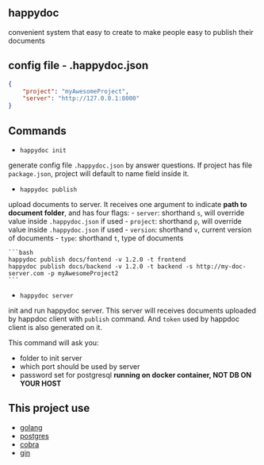 happydoc
---
convenient system that easy to create to make people easy to publish their documents

## config file - .happydoc.json

```json
{
    "project": "myAwesomeProject",
    "server": "http://127.0.0.1:8000"
}
```

## Commands

- `happydoc init`

generate config file `.happydoc.json` by answer questions. If project has file `package.json`, project will default to name field inside it.

- `happydoc publish`

upload documents to server. It receives one argument to indicate **path to document folder**, and has four flags:
    - `server`: shorthand `s`, will override value inside `.happydoc.json` if used
    - `project`: shorthand `p`, will override value inside `.happydoc.json` if used
    - `version`: shorthand `v`, current version of documents
    - `type`: shorthand `t`, type of documents

    ```bash
    happydoc publish docs/fontend -v 1.2.0 -t frontend
    happydoc publish docs/backend -v 1.2.0 -t backend -s http://my-doc-server.com -p myAwesomeProject2
    ```

- `happydoc server`

init and run happydoc server. This server will receives documents uploaded by happdoc client with `publish` command. And `token` used by happdoc client is also generated on it.

This command will ask you:
- folder to init server
- which port should be used by server
- password set for postgresql **running on docker container, NOT DB ON YOUR HOST**

## This project use
- [golang](https://github.com/golang/go)
- [postgres](https://www.postgresql.org/)
- [cobra](https://github.com/spf13/cobra)
- [gin](https://github.com/gin-gonic/gin)